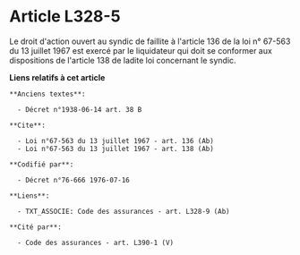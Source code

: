 # Article L328-5

Le droit d'action ouvert au syndic de faillite à l'article 136 de la loi n° 67-563 du 13 juillet 1967 est exercé par le
liquidateur qui doit se conformer aux dispositions de l'article 138 de ladite loi concernant le syndic.

**Liens relatifs à cet article**

	**Anciens textes**:

	  - Décret n°1938-06-14 art. 38 B

	**Cite**:

	  - Loi n°67-563 du 13 juillet 1967 - art. 136 (Ab)
	  - Loi n°67-563 du 13 juillet 1967 - art. 138 (Ab)

	**Codifié par**:

	  - Décret n°76-666 1976-07-16

	**Liens**:

	  - TXT_ASSOCIE: Code des assurances - art. L328-9 (Ab)

	**Cité par**:

	  - Code des assurances - art. L390-1 (V)
